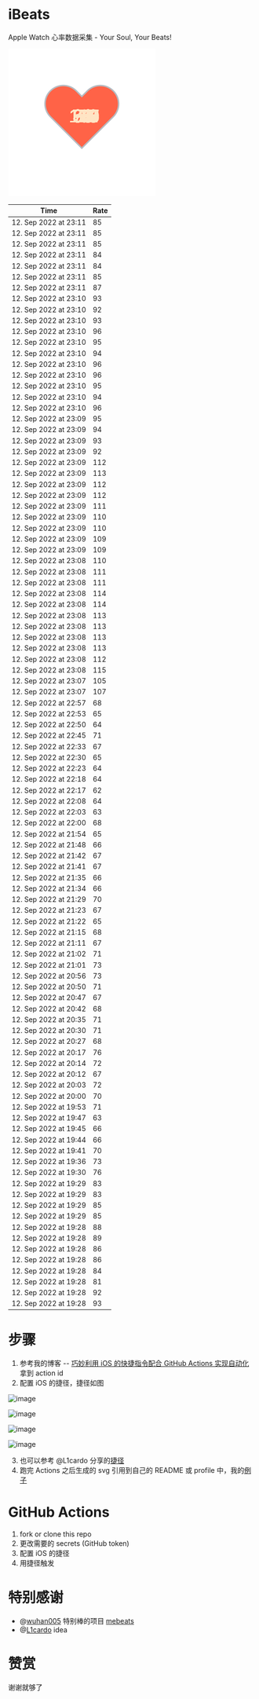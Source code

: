 # iBeats
Apple Watch 心率数据采集 - Your Soul, Your Beats!

![](./files/heart.svg)

<!--START_SECTION:my_heart_rate-->
| Time | Rate | 
 | ---- | ---- | 
| 12. Sep 2022 at 23:11 | 85 |
| 12. Sep 2022 at 23:11 | 85 |
| 12. Sep 2022 at 23:11 | 85 |
| 12. Sep 2022 at 23:11 | 84 |
| 12. Sep 2022 at 23:11 | 84 |
| 12. Sep 2022 at 23:11 | 85 |
| 12. Sep 2022 at 23:11 | 87 |
| 12. Sep 2022 at 23:10 | 93 |
| 12. Sep 2022 at 23:10 | 92 |
| 12. Sep 2022 at 23:10 | 93 |
| 12. Sep 2022 at 23:10 | 96 |
| 12. Sep 2022 at 23:10 | 95 |
| 12. Sep 2022 at 23:10 | 94 |
| 12. Sep 2022 at 23:10 | 96 |
| 12. Sep 2022 at 23:10 | 96 |
| 12. Sep 2022 at 23:10 | 95 |
| 12. Sep 2022 at 23:10 | 94 |
| 12. Sep 2022 at 23:10 | 96 |
| 12. Sep 2022 at 23:09 | 95 |
| 12. Sep 2022 at 23:09 | 94 |
| 12. Sep 2022 at 23:09 | 93 |
| 12. Sep 2022 at 23:09 | 92 |
| 12. Sep 2022 at 23:09 | 112 |
| 12. Sep 2022 at 23:09 | 113 |
| 12. Sep 2022 at 23:09 | 112 |
| 12. Sep 2022 at 23:09 | 112 |
| 12. Sep 2022 at 23:09 | 111 |
| 12. Sep 2022 at 23:09 | 110 |
| 12. Sep 2022 at 23:09 | 110 |
| 12. Sep 2022 at 23:09 | 109 |
| 12. Sep 2022 at 23:09 | 109 |
| 12. Sep 2022 at 23:08 | 110 |
| 12. Sep 2022 at 23:08 | 111 |
| 12. Sep 2022 at 23:08 | 111 |
| 12. Sep 2022 at 23:08 | 114 |
| 12. Sep 2022 at 23:08 | 114 |
| 12. Sep 2022 at 23:08 | 113 |
| 12. Sep 2022 at 23:08 | 113 |
| 12. Sep 2022 at 23:08 | 113 |
| 12. Sep 2022 at 23:08 | 113 |
| 12. Sep 2022 at 23:08 | 112 |
| 12. Sep 2022 at 23:08 | 115 |
| 12. Sep 2022 at 23:07 | 105 |
| 12. Sep 2022 at 23:07 | 107 |
| 12. Sep 2022 at 22:57 | 68 |
| 12. Sep 2022 at 22:53 | 65 |
| 12. Sep 2022 at 22:50 | 64 |
| 12. Sep 2022 at 22:45 | 71 |
| 12. Sep 2022 at 22:33 | 67 |
| 12. Sep 2022 at 22:30 | 65 |
| 12. Sep 2022 at 22:23 | 64 |
| 12. Sep 2022 at 22:18 | 64 |
| 12. Sep 2022 at 22:17 | 62 |
| 12. Sep 2022 at 22:08 | 64 |
| 12. Sep 2022 at 22:03 | 63 |
| 12. Sep 2022 at 22:00 | 68 |
| 12. Sep 2022 at 21:54 | 65 |
| 12. Sep 2022 at 21:48 | 66 |
| 12. Sep 2022 at 21:42 | 67 |
| 12. Sep 2022 at 21:41 | 67 |
| 12. Sep 2022 at 21:35 | 66 |
| 12. Sep 2022 at 21:34 | 66 |
| 12. Sep 2022 at 21:29 | 70 |
| 12. Sep 2022 at 21:23 | 67 |
| 12. Sep 2022 at 21:22 | 65 |
| 12. Sep 2022 at 21:15 | 68 |
| 12. Sep 2022 at 21:11 | 67 |
| 12. Sep 2022 at 21:02 | 71 |
| 12. Sep 2022 at 21:01 | 73 |
| 12. Sep 2022 at 20:56 | 73 |
| 12. Sep 2022 at 20:50 | 71 |
| 12. Sep 2022 at 20:47 | 67 |
| 12. Sep 2022 at 20:42 | 68 |
| 12. Sep 2022 at 20:35 | 71 |
| 12. Sep 2022 at 20:30 | 71 |
| 12. Sep 2022 at 20:27 | 68 |
| 12. Sep 2022 at 20:17 | 76 |
| 12. Sep 2022 at 20:14 | 72 |
| 12. Sep 2022 at 20:12 | 67 |
| 12. Sep 2022 at 20:03 | 72 |
| 12. Sep 2022 at 20:00 | 70 |
| 12. Sep 2022 at 19:53 | 71 |
| 12. Sep 2022 at 19:47 | 63 |
| 12. Sep 2022 at 19:45 | 66 |
| 12. Sep 2022 at 19:44 | 66 |
| 12. Sep 2022 at 19:41 | 70 |
| 12. Sep 2022 at 19:36 | 73 |
| 12. Sep 2022 at 19:30 | 76 |
| 12. Sep 2022 at 19:29 | 83 |
| 12. Sep 2022 at 19:29 | 83 |
| 12. Sep 2022 at 19:29 | 85 |
| 12. Sep 2022 at 19:29 | 85 |
| 12. Sep 2022 at 19:28 | 88 |
| 12. Sep 2022 at 19:28 | 89 |
| 12. Sep 2022 at 19:28 | 86 |
| 12. Sep 2022 at 19:28 | 86 |
| 12. Sep 2022 at 19:28 | 84 |
| 12. Sep 2022 at 19:28 | 81 |
| 12. Sep 2022 at 19:28 | 92 |
| 12. Sep 2022 at 19:28 | 93 |

<!--END_SECTION:my_heart_rate-->

# 步骤
1. 参考我的博客 -- [巧妙利用 iOS 的快捷指令配合 GitHub Actions 实现自动化](https://github.com/yihong0618/gitblog/issues/198) 拿到 action id
2. 配置 iOS 的捷径，捷径如图

![image](https://user-images.githubusercontent.com/15976103/122154218-0db0b480-ce97-11eb-93bb-5aec07c558dc.png)

![image](https://user-images.githubusercontent.com/15976103/122154236-186b4980-ce97-11eb-8e4b-70551a0391ae.png)

![image](https://user-images.githubusercontent.com/15976103/122154268-2d47dd00-ce97-11eb-902e-3acf292265a9.png)

![image](https://user-images.githubusercontent.com/15976103/122174055-fa144680-ceb4-11eb-9be2-3eb83cd516f7.png)

3. 也可以参考 @L1cardo 分享的[捷径](https://www.icloud.com/shortcuts/6ab6047b459c41ad822ad6b94b1c03d4)
4. 跑完 Actions 之后生成的 svg 引用到自己的 README 或 profile 中，我的[例子](https://github.com/yihong0618) 

# GitHub Actions

1. fork or clone this repo
2. 更改需要的 secrets (GitHub token)
3. 配置 iOS 的捷径
4. 用捷径触发

# 特别感谢
- @[wuhan005](https://github.com/wuhan005) 特别棒的项目 [mebeats](https://github.com/wuhan005/mebeats)
- @[L1cardo](https://github.com/L1cardo) idea

# 赞赏
谢谢就够了
